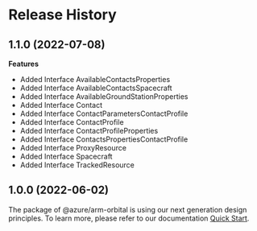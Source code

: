 # Release History
    
## 1.1.0 (2022-07-08)
    
**Features**

  - Added Interface AvailableContactsProperties
  - Added Interface AvailableContactsSpacecraft
  - Added Interface AvailableGroundStationProperties
  - Added Interface Contact
  - Added Interface ContactParametersContactProfile
  - Added Interface ContactProfile
  - Added Interface ContactProfileProperties
  - Added Interface ContactsPropertiesContactProfile
  - Added Interface ProxyResource
  - Added Interface Spacecraft
  - Added Interface TrackedResource
    
    
## 1.0.0 (2022-06-02)

The package of @azure/arm-orbital is using our next generation design principles. To learn more, please refer to our documentation [Quick Start](https://aka.ms/js-track2-quickstart).
